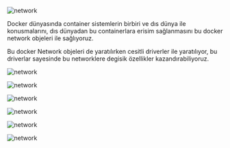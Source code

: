 ![network](https://github.com/ibrahimdoss/Docker/blob/640dd7d2c364ff0c988867fa39fc54ee85efe19f/Images/NetworkImages/n1.png)

Docker dünyasında container sistemlerin birbiri ve dıs dünya ile konusmalarını, dıs dünyadan bu containerlara erisim sağlanmasını bu docker network objeleri ile sağlıyoruz.

Bu docker Network objeleri de yaratılırken cesitli driverler ile yaratılıyor, bu driverlar sayesinde bu networklere degisik özellikler kazandırabiliyoruz.

![network](https://github.com/ibrahimdoss/Docker/blob/640dd7d2c364ff0c988867fa39fc54ee85efe19f/Images/NetworkImages/n7.png)

![network](https://github.com/ibrahimdoss/Docker/blob/640dd7d2c364ff0c988867fa39fc54ee85efe19f/Images/NetworkImages/n2.png)

![network](https://github.com/ibrahimdoss/Docker/blob/640dd7d2c364ff0c988867fa39fc54ee85efe19f/Images/NetworkImages/n3.png)

![network](https://github.com/ibrahimdoss/Docker/blob/640dd7d2c364ff0c988867fa39fc54ee85efe19f/Images/NetworkImages/n4.png)

![network](https://github.com/ibrahimdoss/Docker/blob/640dd7d2c364ff0c988867fa39fc54ee85efe19f/Images/NetworkImages/n5.png)

![network](https://github.com/ibrahimdoss/Docker/blob/640dd7d2c364ff0c988867fa39fc54ee85efe19f/Images/NetworkImages/n6.png)